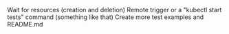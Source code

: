 Wait for resources (creation and deletion)
Remote trigger or a "kubectl start tests" command (something like that)
Create more test examples and README.md
